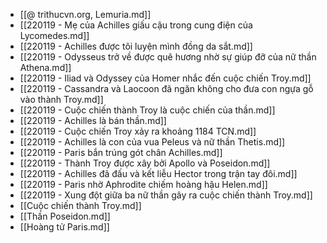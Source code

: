 - [[@ trithucvn.org, Lemuria.md]]
- [[220119 - Mẹ của Achilles giấu cậu trong cung điện của Lycomedes.md]]
- [[220119 - Achilles được tôi luyện mình đồng da sắt.md]]
- [[220119 - Odysseus trở về được quê hương nhờ sự giúp đỡ của nữ thần Athena.md]]
- [[220119 - Iliad và Odyssey của Homer nhắc đến cuộc chiến Troy.md]]
- [[220119 - Cassandra và Laocoon đã ngăn không cho đưa con ngựa gỗ vào thành Troy.md]]
- [[220119 - Cuộc chiến thành Troy là cuộc chiến của thần.md]]
- [[220119 - Achilles là bán thần.md]]
- [[220119 - Cuộc chiến Troy xảy ra khoảng 1184 TCN.md]]
- [[220119 - Achilles là con của vua Peleus và nữ thần Thetis.md]]
- [[220119 - Paris bắn trúng gót chân Achilles.md]]
- [[220119 - Thành Troy được xây bởi Apollo và Poseidon.md]]
- [[220119 - Achilles đã đấu và kết liễu Hector trong trận tay đôi.md]]
- [[220119 - Paris nhờ Aphrodite chiếm hoàng hậu Helen.md]]
- [[220119 - Xung đột giữa ba nữ thần gây ra cuộc chiến thành Troy.md]]
- [[Cuộc chiến thành Troy.md]]
- [[Thần Poseidon.md]]
- [[Hoàng tử Paris.md]]

